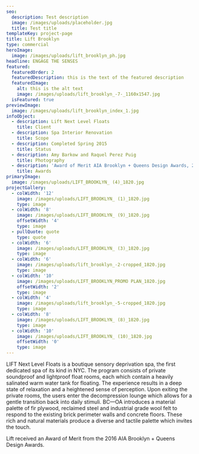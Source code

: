 ```yaml
---
seo:
  description: Test description
  image: /images/uploads/placeholder.jpg
  title: Test title
templateKey: project-page
title: Lift Brooklyn
type: commercial
heroImage:
  image: /images/uploads/lift_brooklyn_ph.jpg
headline: ENGAGE THE SENSES
featured:
  featuredOrder: 2
  featuredDescription: this is the text of the featured description
  featuredImage:
    alt: this is the alt text
    image: /images/uploads/lift_brooklyn_-7-_1160x1547.jpg
  isFeatured: true
previewImage:
  image: /images/uploads/lift_brooklyn_index_1.jpg
infoObject:
  - description: Lift Next Level Floats
    title: Client
  - description: Spa Interior Renovation
    title: Scope
  - description: Completed Spring 2015
    title: Status
  - description: Amy Barkow and Raquel Perez Puig
    title: Photography
  - description: 'Award of Merit AIA Brooklyn + Queens Design Awards, 2016'
    title: Awards
primaryImage:
  image: /images/uploads/LIFT_BROOKLYN_ (4)_1820.jpg
projectGallery:
  - colWidth: '12'
    image: /images/uploads/LIFT_BROOKLYN_ (1)_1820.jpg
    type: image
  - colWidth: '8'
    image: /images/uploads/LIFT_BROOKLYN_ (9)_1820.jpg
    offsetWidth: '4'
    type: image
  - pullQuote: quote
    type: quote
  - colWidth: '6'
    image: /images/uploads/LIFT_BROOKLYN_ (3)_1820.jpg
    type: image
  - colWidth: '6'
    image: /images/uploads/lift_brooklyn_-2-cropped_1820.jpg
    type: image
  - colWidth: '10'
    image: /images/uploads/LIFT_BROOKLYN_PROMO PLAN_1820.jpg
    offsetWidth: '2'
    type: image
  - colWidth: '4'
    image: /images/uploads/lift_brooklyn_-5-cropped_1820.jpg
    type: image
  - colWidth: '8'
    image: /images/uploads/LIFT_BROOKLYN_ (8)_1820.jpg
    type: image
  - colWidth: '10'
    image: /images/uploads/LIFT_BROOKLYN_ (10)_1820.jpg
    offsetWidth: '0'
    type: image
---
```

LIFT Next Level Floats is a boutique sensory deprivation spa, the first dedicated spa of its kind in NYC. The program consists of private soundproof and lightproof float rooms, each which contain a heavily salinated warm water tank for floating. The experience results in a deep state of relaxation and a heightened sense of perception. Upon exiting the private rooms, the users enter the decompression lounge which allows for a gentle transition back into daily stimuli. BC—OA introduces a material palette of fir plywood, reclaimed steel and industrial grade wool felt to respond to the existing brick perimeter walls and concrete floors. These rich and natural materials produce a diverse and tactile palette which invites the touch.

Lift received an Award of Merit from the 2016 AIA Brooklyn + Queens Design Awards.

